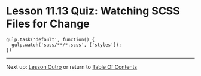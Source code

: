 # Lesson 11.13 Quiz: Watching SCSS Files for Change

```
gulp.task('default', function() {
  gulp.watch('sass/**/*.scss', ['styles']);
})
```

- - -
Next up: [Lesson Outro](ND024_Part3_Lesson11_14.md) or return to [Table Of Contents](./ND024_TableOfContents.md)

